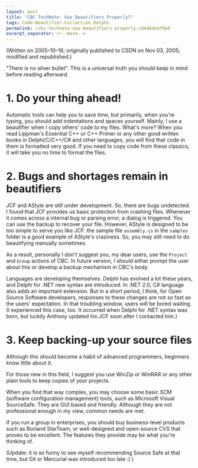```yaml
---
layout: post
title: "CBC TechNote: Use Beautifiers Properly?"
tags: Code-Beautifier-Collection Delphi
permalink: /cbc-technote-use-beautifiers-properly-cd446deaf8e6
excerpt_separator: <!--more-->
---
```

(Written on 2005–10–16; originally published to CSDN on Nov 03, 2005; modified and republished.)

"There is no silver bullet". This is a universal truth you should keep in mind before reading afterward.
<!--more-->

# 1. Do your thing ahead!
Automatic tools can help you to save time, but primarily, when you're typing, you should add indentations and spaces yourself. Mainly, I use a beautifier when I copy others' code to my files. What's more? When you read Lippman's Essential C++ or C++ Primer or any other good written books in Delphi/C/C++/C# and other languages, you will find that code in them is formatted very good. If you need to copy code from these classics, it will take you no time to format the files.

# 2. Bugs and shortages remain in beautifiers
JCF and AStyle are still under development. So, there are bugs undetected. I found that JCF provides us basic protection from crashing files. Whenever it comes across a internal bug or parsing error, a dialog is triggered. You can use the backup to recover your file. However, AStyle is designed to be too simple to serve you like JCF. the sample file `assembly.cs` in the `samples` folder is a good example of AStyle's craziness. So, you may still need to do beautifying manually sometimes.

As a result, personally I don't suggest you, my dear users, use the `Project` and `Group` actions of CBC. In future version, I should either prompt the user about this or develop a backup mechanism in CBC's body.

Languages are developing themselves. Delphi has evolved a lot these years, and Delphi for .NET new syntax are introduced. In .NET 2.0, C# language also adds an important extension. But in a short period, I think, for Open Source Software developers, responses to these changes are not so fast as the users' expectation. In that troubling window, users will be bored waiting. (I experienced this case, too. It occurred when Delphi for .NET syntax was born, but luckily Anthony updated his JCF soon after I contacted him.)

# 3. Keep backing-up your source files
Although this should become a habit of advanced programmers, beginners know little about it.

For those new in this field, I suggest you use WinZip or WinRAR or any other plain tools to keep copies of your projects.

When you find that way complex, you may choose some basic SCM (software configuration management) tools, such as Microsoft Visual SourceSafe. They are GUI based and friendly. Although they are not professional enough in my view, common needs are met.

If you run a group in enterprises, you should buy business-level products such as Borland StarTeam, or well-designed and open-source CVS that proves to be excellent. The features they provide may be what you're thinking of.

(Update: it is so funny to see myself recommending Source Safe at that time, but Git or Mercurial was introduced too late :) )

